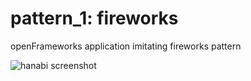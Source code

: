 # pattern_1: fireworks

openFrameworks application imitating fireworks pattern

![hanabi screenshot](/data/of_hanabi.gif)
